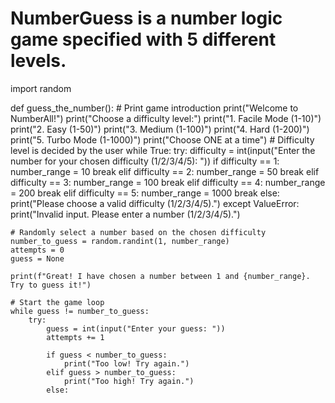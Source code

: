 # NumberGuess is a number logic game specified with 5 different levels.

import random

def guess_the_number():
    # Print game introduction
    print("Welcome to NumberAll!")
    print("Choose a difficulty level:")
    print("1. Facile Mode (1-10)")
    print("2. Easy (1-50)")
    print("3. Medium (1-100)")
    print("4. Hard (1-200)")
    print("5. Turbo Mode (1-1000)")
    print("Choose ONE at a time")
    # Difficulty level is decided by the user
    while True:
        try:
            difficulty = int(input("Enter the number for your chosen difficulty (1/2/3/4/5): "))
            if difficulty == 1:
                number_range = 10
                break
            elif difficulty == 2:
                number_range = 50
                break
            elif difficulty == 3:
                number_range = 100
                break
            elif difficulty == 4:
                number_range = 200
                break
            elif difficulty == 5:
                number_range = 1000
                break
            else:
                print("Please choose a valid difficulty (1/2/3/4/5).")
        except ValueError:
            print("Invalid input. Please enter a number (1/2/3/4/5).")

    # Randomly select a number based on the chosen difficulty
    number_to_guess = random.randint(1, number_range)
    attempts = 0
    guess = None

    print(f"Great! I have chosen a number between 1 and {number_range}. Try to guess it!")

    # Start the game loop
    while guess != number_to_guess:
        try:
            guess = int(input("Enter your guess: "))
            attempts += 1

            if guess < number_to_guess:
                print("Too low! Try again.")
            elif guess > number_to_guess:
                print("Too high! Try again.")
            else:
